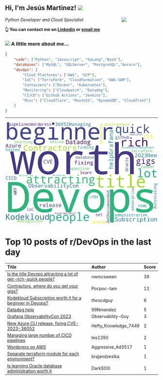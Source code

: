 <!--
**jmartinezl/jmartinezl** is a ✨ _special_ ✨ repository because its `README.md` (this file) appears on your GitHub profile.

Here are some ideas to get you started:

- 🔭 I’m currently working on ...
- 🌱 I’m currently learning ...
- 👯 I’m looking to collaborate on ...
- 🤔 I’m looking for help with ...
- 💬 Ask me about ...
- 📫 How to reach me: ...
- 😄 Pronouns: ...
- ⚡ Fun fact: ...
-->

<h2>Hi, I'm Jesús Martinez! <img src="https://media.giphy.com/media/WUlplcMpOCEmTGBtBW/giphy.gif" width="30"> </h2>
<img align='right' src="https://media.giphy.com/media/NytMLKyiaIh6VH9SPm/giphy.gif" width="120">
<p><em>Python Developer and Cloud Specialist
</em></p>

**👆 You can contact me on [Linkedin](https://www.linkedin.com/in/jes%C3%BAs-martinez-2b7b10104/) or [email me](mailto:jesus.mtz.lorenzo@gmail.com)**

### <img src="https://media.giphy.com/media/VgCDAzcKvsR6OM0uWg/giphy.gif" width="50"> A little more about me...  

```json
{
    "code": ["Python", "Javascript", "GoLang","Bash"],
    "databases": ["MySQL", "SQLServer", "PostgreSQL","Aurora"],
    "devOps": [
        "Cloud Platforms": ["AWS", "GCP"],
        "IaC": ["Terraform", "CloudFormation", "AWS SAM"],
        "Containers": ["Docker", "Kubernetes"],
        "Monitoring": ["Cloudwatch", "Datadog"],
        "CI/CD": ["Github Actions", "Jenkins"],
        "Misc": ["Cloudflare", "Route53", "DynamoDB", "Cloudfront"]
    ]
}
```
---

![Wordcloud](./cloud.png)

# Top 10 posts of r/DevOps in the last day

| Title | Author | Score |
|:---|:---|:---|
| [Is the title Devops attracting a lot of get-rich-quick people?](https://www.reddit.com/r/devops/comments/17vlic1/is_the_title_devops_attracting_a_lot_of/) | nwmcsween | 39 |
| [Contractors, where do you get your gigs?](https://www.reddit.com/r/devops/comments/17v23at/contractors_where_do_you_get_your_gigs/) | Pocpoc-tam | 12 |
| [Kodekloud Subscription worth it for a beginner in Devops?](https://www.reddit.com/r/devops/comments/17vo00y/kodekloud_subscription_worth_it_for_a_beginner_in/) | _theocdguy_ | 6 |
| [Datadog help](https://www.reddit.com/r/devops/comments/17vdwyn/datadog_help/) | 99Nmendez | 5 |
| [Grafana ObservabilityCon 2023](https://www.reddit.com/r/devops/comments/17veppb/grafana_observabilitycon_2023/) | Observability-Guy | 3 |
| [New Azure CLI release, fixing CVE-2023-36052](https://www.reddit.com/r/devops/comments/17vbn63/new_azure_cli_release_fixing_cve202336052/) | Hefty_Knowledge_7449 | 2 |
| [Managing large number of CICD pipelines](https://www.reddit.com/r/devops/comments/17v47pn/managing_large_number_of_cicd_pipelines/) | tes1390 | 2 |
| [Wordpress on AWS](https://www.reddit.com/r/devops/comments/17vlrg2/wordpress_on_aws/) | Aggressive_Ad3517 | 1 |
| [Separate terraform module for each environment?](https://www.reddit.com/r/devops/comments/17vq133/separate_terraform_module_for_each_environment/) | brajandzesika | 1 |
| [Is learning Oracle database administration worth it](https://www.reddit.com/r/devops/comments/17vnnmj/is_learning_oracle_database_administration_worth/) | DarkS00l | 1 |
